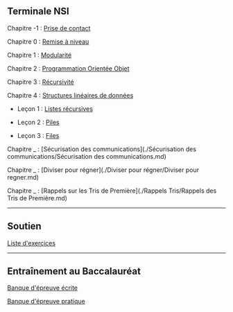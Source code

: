 
## Terminale NSI

Chapitre -1 : [Prise de contact](./Prise_de_contact/Prise_de_contact.md)

Chapitre 0 : [Remise à niveau](./Remise_à_niveau/Remise_a_niveau.md)

Chapitre 1 : [Modularité](./Modularité/Modularite.md)

Chapitre 2 : [Programmation Orientée Objet](./Programmation_orientée_objet/Programmation_orientee_objet.md)

Chapitre 3 : [Récursivité](./Récursivité/Recursivite.md)

Chapitre 4 : [Structures linéaires de données](./Structures_linéaires_de_données/)

- Leçon 1 : [Listes récursives](./Structures_linéaires_de_données/Listes_recursives.md)

- Leçon 2 : [Piles](./Structures_linéaires_de_données/Piles.md)

- Leçon 3 : [Files](./Structures_linéaires_de_données/Files.md)

Chapitre _ : [Sécurisation des communications](./Sécurisation des communications/Sécurisation des communications.md)

Chapitre _ : [Diviser pour régner](./Diviser pour régner/Diviser pour regner.md)

Chapitre _ : [Rappels sur les Tris de Première](./Rappels Tris/Rappels des Tris de Première.md)

______________________

## Soutien

[Liste d'exercices](./Soutien/soutien.md)

______________________

## Entraînement au Baccalauréat

[Banque d'épreuve écrite](https://pixees.fr/informatiquelycee/term/suj_bac/)

[Banque d'épreuve pratique](https://pixees.fr/informatiquelycee/term/ep/index.html)